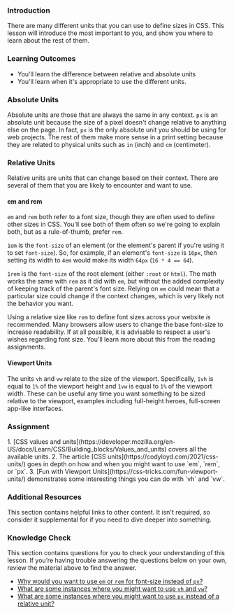 ### Introduction
There are many different units that you can use to define sizes in CSS. This lesson will introduce the most important to you, and show you where to learn about the rest of them.

### Learning Outcomes
* You'll learn the difference between relative and absolute units
* You'll learn when it's appropriate to use the different units.

### Absolute Units
Absolute units are those that are always the same in any context. `px` is an absolute unit because the size of a pixel doesn't change relative to anything else on the page. In fact, `px` is the only absolute unit you should be using for web projects. The rest of them make more sense in a print setting because they are related to physical units such as `in` (inch) and `cm` (centimeter).

### Relative Units
Relative units are units that can change based on their context. There are several of them that you are likely to encounter and want to use.

#### em and rem
`em` and `rem` both refer to a font size, though they are often used to define other sizes in CSS. You'll see both of them often so we're going to explain both, but as a rule-of-thumb, prefer `rem`.

`1em` is the `font-size` of an element (or the element's parent if you're using it to set `font-size`). So, for example, if an element's `font-size` is `16px`, then setting its width to `4em` would make its width `64px` (`16 * 4 == 64`). 

`1rem` is the `font-size` of the root element (either `:root` or `html`). The math works the same with `rem` as it did with `em`, but without the added complexity of keeping track of the parent's font size. Relying on `em` could mean that a particular size could change if the context changes, which is very likely not the behavior you want.

Using a relative size like `rem` to define font sizes across your website _is_ recommended. Many browsers allow users to change the base font-size to increase readability. If at all possible, it is advisable to respect a user's wishes regarding font size. You'll learn more about this from the reading assignments.

#### Viewport Units

The units `vh` and `vw` relate to the size of the viewport. Specifically, `1vh` is equal to `1%` of the viewport height and `1vw` is equal to `1%` of the viewport width. These can be useful any time you want something to be sized relative to the viewport, examples including full-height heroes, full-screen app-like interfaces.

### Assignment
<div class="lesson-content__panel" markdown="1">
1. [CSS values and units](https://developer.mozilla.org/en-US/docs/Learn/CSS/Building_blocks/Values_and_units) covers all the available units.
2. The article [CSS units](https://codyloyd.com/2021/css-units/) goes in depth on how and when you might want to use `em`, `rem`, or `px`.
3. [Fun with Viewport Units](https://css-tricks.com/fun-viewport-units/) demonstrates some interesting things you can do with `vh` and `vw`.
</div>

### Additional Resources
This section contains helpful links to other content. It isn't required, so consider it supplemental for if you need to dive deeper into something.

### Knowledge Check
This section contains questions for you to check your understanding of this lesson. If you’re having trouble answering the questions below on your own, review the material above to find the answer.

- <a class="knowledge-check-link" href='#em-and-rem'>Why would you want to use `em` or `rem` for font-size instead of `px`?</a>
- <a class="knowledge-check-link" href='#viewport-units'>What are some instances where you might want to use `vh` and `vw`?</a>
- <a class="knowledge-check-link" href='https://codyloyd.com/2021/css-units/'>What are some instances where you might want to use `px` instead of a relative unit?</a>
